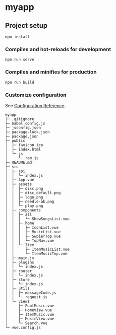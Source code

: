 # myapp

## Project setup
```
npm install
```

### Compiles and hot-reloads for development
```
npm run serve
```

### Compiles and minifies for production
```
npm run build
```

### Customize configuration
See [Configuration Reference](https://cli.vuejs.org/config/).

```
myapp
├─ .gitignore
├─ babel.config.js
├─ jsconfig.json
├─ package-lock.json
├─ package.json
├─ public
│  ├─ favicon.ico
│  ├─ index.html
│  └─ js
│     └─ rem.js
├─ README.md
├─ src
│  ├─ api
│  │  └─ index.js
│  ├─ App.vue
│  ├─ assets
│  │  ├─ disc.png
│  │  ├─ disc_default.png
│  │  ├─ logo.png
│  │  ├─ needle-ab.png
│  │  └─ play.png
│  ├─ components
│  │  ├─ all
│  │  │  └─ ShowSongsList.vue
│  │  ├─ home
│  │  │  ├─ IconList.vue
│  │  │  ├─ MusicList.vue
│  │  │  ├─ SwpierTop.vue
│  │  │  └─ TopNav.vue
│  │  └─ Item
│  │     ├─ ItemMusicList.vue
│  │     └─ ItemMusicTop.vue
│  ├─ main.js
│  ├─ plugins
│  │  └─ index.js
│  ├─ router
│  │  └─ index.js
│  ├─ store
│  │  └─ index.js
│  ├─ utils
│  │  ├─ messageCode.js
│  │  └─ request.js
│  └─ views
│     ├─ FootMusic.vue
│     ├─ HomeView.vue
│     ├─ ItemMusic.vue
│     ├─ MusicView.vue
│     └─ Search.vue
└─ vue.config.js

```